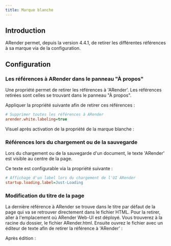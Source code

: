 ```yaml
---
title: Marque blanche
---
```


## Introduction

ARender permet, depuis la version 4.4.1, de retirer les différentes références à sa marque via de la configuration.

## Configuration

### Les références à ARender dans le panneau "À propos"

Une propriété permet de retirer les références à 'ARender'. Les références retirées sont celles se trouvant dans le panneau "À propos".
<!-- Commentaire nettoyé -->

Appliquer la propriété suivante afin de retirer ces références : 

```cfg
# Supprimer toutes les références à ARender
arender.white.labeling=true
```



Visuel après activation de la propriété de la marque blanche : 


<!-- Commentaire nettoyé -->

### Références lors du chargement ou de la sauvegarde


Lors du chargement ou de la sauvegarde d'un document, le texte 'ARender' est visible au centre de la page.

<!-- Commentaire nettoyé -->

Ce texte est configurable via la propriété suivante :


```cfg
# Affichage d'un label lors du chargement de l'UI ARender
startup.loading.label=Just-Loading
```


<!-- Commentaire nettoyé -->


### Modification du titre de la page

La dernière référence à ARender se trouve dans le titre par défaut de la page qui va se retrouver directement dans le fichier HTML. Pour la retirer, aller à l'emplacement où ARender Web-UI est déployé. Vous trouverez à la racine du dossier, le fichier ARender.html. Ensuite ouvrez le fichier avec un éditeur de texte afin de retirer la référence à 'ARender' :

<!-- Commentaire nettoyé -->

Après édition : 

<!-- Commentaire nettoyé -->
